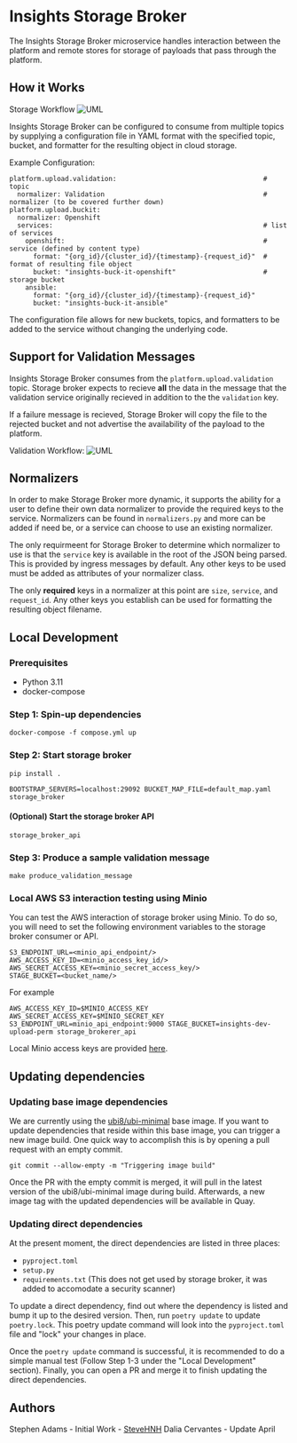 # Insights Storage Broker

The Insights Storage Broker microservice handles interaction between the platform and remote stores for storage of payloads that pass through the platform.

## How it Works

Storage Workflow
![UML](http://www.plantuml.com/plantuml/png/PO_DJiD038JlUOfv0LuW1rHnuumuHywkarhD_iXsAi7Jqx2DIidHCplVpfpCINrD2zwpoNnsmuSNfPdnfkN2sd5syI_OEbfG6JaENgg4hfAw1AcK7TOYmzWYaPn6CeRvhxg62_j3ZMmkcLnAtht_z9VNPsI_Vu5sGpcmNDb0I6osEPEMT3jRk-Vu4PUB9bhacmr-PcpTC1L5rHBOJF9yGFmTqoEKAlVm90l3ImCzjg4zFN2EytjysixQUldDdxSgLuaS8NcpxhWXKUrEdEEQbXy0 "Insights Storage Broker")

Insights Storage Broker can be configured to consume from multiple topics by supplying a configuration file in YAML format with the specified topic, bucket, and formatter for the resulting object in cloud storage.

Example Configuration:

    platform.upload.validation:                                     # topic
      normalizer: Validation                                        # normalizer (to be covered further down)
    platform.upload.buckit:
      normalizer: Openshift
      services:                                                     # list of services
        openshift:                                                  # service (defined by content type)
          format: "{org_id}/{cluster_id}/{timestamp}-{request_id}"  # format of resulting file object
          bucket: "insights-buck-it-openshift"                      # storage bucket
        ansible:
          format: "{org_id}/{cluster_id}/{timestamp}-{request_id}"
          bucket: "insights-buck-it-ansible"

The configuration file allows for new buckets, topics, and formatters to be added to the service without changing the underlying code.

## Support for Validation Messages

Insights Storage Broker consumes from the `platform.upload.validation` topic. Storage broker expects to recieve **all** the data in the message that the validation service originally recieved in addition to the the `validation` key.

If a failure message is recieved, Storage Broker will copy the file to the rejected bucket and not advertise the availability of the payload to the platform.

Validation Workflow:
![UML](http://www.plantuml.com/plantuml/png/hLAxRjmm4Epr5GlMbWzvL48W6EbI94tQ0C8UjISpvaFXBXKSZFnxI4idMxX74KG50N5dPdU6-y22KPApyCMp6Hw5uRk4Y0F1vnYUA5PZhXjjHlG24rhJenW_T4nnCfegycBa2AD5EOJekZJQW7rtGWQ_4U1PkzlFsbV8EA6nkBTKPGdS8rCclj2IVY9vlOtqaxIShi-dgzlhSpN0IMjYtXrojnG9NFx9NIgqCjUeXpS-87_VWX34aXE4muKu6dXMaNubOkbChnfGkDTz_UxzXu_gxeTNhtAbjWoW_XJj6n7MxJQtTVHrvCBVOkhsQgeDO3zH5CFaoByuMMimuh6WBxYzeVVyAMIOyMZ1yG0wUCd2xHse56rn-YWoShFRuM--dr_hFbUoSR9CK1xWF6l_NxDU7laVibwODxD-kvvDzZyUy-4S-aj1Ri7gQvY8Jxc3X6MhOGQe8h2XrErcxPkLMjfMb5i-v2Cv-nS0 "Validation Workflow")

## Normalizers

In order to make Storage Broker more dynamic, it supports the ability for a user to define their own data normalizer to provide the required keys to the service. Normalizers can be found in `normalizers.py` and more can be added
if need be, or a service can choose to use an existing normalizer.

The only requirmeent for Storage Broker to determine which normalizer to use is that the `service` key is available in the root of the JSON being parsed. This is provided by ingress messages by default. Any other keys to be used must be
added as attributes of your normalizer class.

The only **required** keys in a normalizer at this point are `size`, `service`, and `request_id`. Any other keys you establish can be used for formatting the resulting object filename.


## Local Development

### Prerequisites

* Python 3.11
* docker-compose

### Step 1: Spin-up dependencies

```
docker-compose -f compose.yml up
```

### Step 2: Start storage broker

```
pip install .

BOOTSTRAP_SERVERS=localhost:29092 BUCKET_MAP_FILE=default_map.yaml storage_broker
```

#### (Optional) Start the storage broker API

```
storage_broker_api
```

### Step 3: Produce a sample validation message

```
make produce_validation_message
```

### Local AWS S3 interaction testing using Minio

You can test the AWS interaction of storage broker using Minio.
To do so, you will need to set the following environment variables to the storage broker consumer or API.

```
S3_ENDPOINT_URL=<minio_api_endpoint/>
AWS_ACCESS_KEY_ID=<minio_access_key_id/>
AWS_SECRET_ACCESS_KEY=<minio_secret_access_key/>
STAGE_BUCKET=<bucket_name/>
```

For example
```
AWS_ACCESS_KEY_ID=$MINIO_ACCESS_KEY AWS_SECRET_ACCESS_KEY=$MINIO_SECRET_KEY S3_ENDPOINT_URL=minio_api_endpoint:9000 STAGE_BUCKET=insights-dev-upload-perm storage_brokerer_api
```

Local Minio access keys are provided [here](https://github.com/RedHatInsights/insights-storage-broker/blob/master/.env).

## Updating dependencies

### Updating base image dependencies

We are currently using the [ubi8/ubi-minimal](https://catalog.redhat.com/software/containers/ubi8/ubi-minimal/5c359a62bed8bd75a2c3fba8?architecture=amd64&image=65bba3c874ca1a2ae9885926) base image.
If you want to update dependencies that reside within this base image, you can trigger a new image build.
One quick way to accomplish this is by opening a pull request with an empty commit.
```
git commit --allow-empty -m "Triggering image build"
```
Once the PR with the empty commit is merged, it will pull in the latest version of the ubi8/ubi-minimal image during build. Afterwards, a new image tag with the updated dependencies will be available in Quay.

### Updating direct dependencies

At the present moment, the direct dependencies are listed in three places:

* `pyproject.toml`
* `setup.py`
* `requirements.txt` (This does not get used by storage broker, it was added to accomodate a security scanner)

To update a direct dependency, find out where the dependency is listed and bump it up to the desired version.
Then, run `poetry update` to update `poetry.lock`.
This poetry update command will look into the `pyproject.toml` file and "lock" your changes in place.

Once the `poetry update` command is successful, it is recommended to do a simple manual test (Follow Step 1-3 under the "Local Development" section).
Finally, you can open a PR and merge it to finish updating the direct dependencies.

## Authors

Stephen Adams - Initial Work - [SteveHNH](https://www.github.com/SteveHNH)
Dalia Cervantes - Update April
